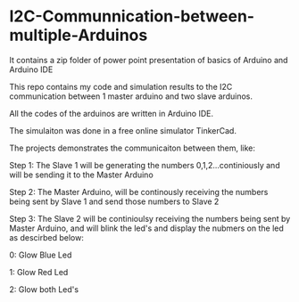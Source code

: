 # I2C-Communnication-between-multiple-Arduinos
It contains a zip folder of power point presentation of basics of Arduino and Arduino IDE

This repo contains my code and simulation results to the I2C communication between 1 master arduino and two slave arduinos.

All the codes of the arduinos are written in Arduino IDE.

The simulaiton was done in a free online simulator TinkerCad.

The projects demonstrates the communicaiton between them, like:

Step 1: The Slave 1 will be generating the numbers 0,1,2...continiously and will be sending it to the Master Arduino

Step 2: The Master Arduino, will be continously receiving the numbers being sent by Slave 1 and send those numbers to Slave 2

Step 3: The Slave 2 will be continioulsy receiving the numbers being sent by Master Arduino, and will blink the led's and display the nubmers on the led as descirbed below:

0: Glow Blue Led

1: Glow Red Led

2: Glow both Led's
